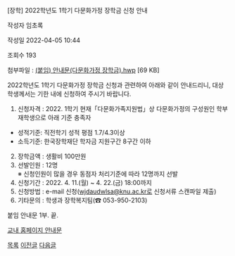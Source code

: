 



[장학] 2022학년도 1학기 다문화가정 장학금 신청 안내





작성자
임초록


작성일
2022-04-05 10:44


조회수
193


첨부파일 : [(붙임) 안내문(다문화가정 장학금).hwp](https://computer.knu.ac.kr/pack/bbs/down.php?f_name=Q0dUVllEX1ZeVXBKdBYQbktTVQ==&o_name=(붙임)안내문(다문화가정장학금).hwp&tbl=Site_BBS_25) [69 KB]


﻿2022학년도 1학기 다문화가정 장학금 신청과 관련하여 아래와 같이 안내드리니, 대상 학생께서는 기한 내에 신청하여 주시기 바랍니다.  


  
  
1. 신청자격 : 2022. 1학기 현재「다문화가족지원법」상 다문화가정의 구성원인 학부 재학생으로 아래 기준 충족자  
- 성적기준: 직전학기 성적 평점 1.7/4.3이상  
- 소득기준: 한국장학재단 학자금 지원구간 8구간 이하  
2. 장학금액 : 생활비 100만원  
3. 선발인원 : 12명  
※ 신청인원이 많을 경우 동점자 처리기준에 따라 12명까지 선발  
4. 신청기간 : 2022. 4. 11.(월) ~ 4. 22.(금) 18:00까지  
5. 신청방법 : e-mail 신청(wjdaudwlsa@knu.ac.kr로 신청서류 스캔파일 제출)  
6. 기타문의 : 학생과 장학복지팀(☎ 053-950-2103)  
  
붙임 안내문 1부. 끝.

  


[교내 홈페이지 안내문](https://knu.ac.kr/wbbs/wbbs/bbs/btin/viewBtin.action?bbs_cde=1&btin.bbs_cde=1&btin.doc_no=1325956&btin.appl_no=000000&btin.page=1&btin.search_type=&btin.search_text=&popupDeco=false&btin.note_div=row&menu_idx=67)







[목록](https://computer.knu.ac.kr/06_sub/02_sub.html?key=&keyfield=&category=&page=1&bbs_code=Site_BBS_25)
[이전글](https://computer.knu.ac.kr/06_sub/02_sub.html?bbs_cmd=view&page=1&key=&keyfield=&category=&no=3736&bbs_code=Site_BBS_25)
[다음글](https://computer.knu.ac.kr/06_sub/02_sub.html?bbs_cmd=view&page=1&key=&keyfield=&category=&no=3738&bbs_code=Site_BBS_25)




